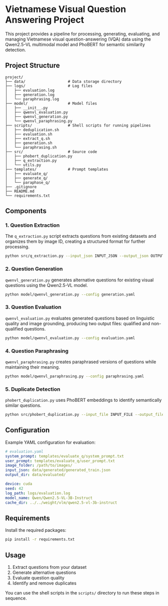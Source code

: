 # Vietnamese Visual Question Answering Project

This project provides a pipeline for processing, generating, evaluating, and managing Vietnamese visual question-answering (VQA) data using the Qwen2.5-VL multimodal model and PhoBERT for semantic similarity detection.

## Project Structure

```
project/
├── data/                   # Data storage directory
├── logs/                   # Log files
│   ├── evaluation.log
│   ├── generation.log
│   └── paraphrasing.log
├── model/                  # Model files
│   ├── __init__.py
│   ├── qwenvl_evaluation.py
│   ├── qwenvl_generation.py
│   └── qwenvl_paraphrasing.py
├── scripts/                # Shell scripts for running pipelines
│   ├── deduplication.sh
│   ├── evaluation.sh
│   ├── extract_q.sh
│   ├── generation.sh
│   └── paraphrasing.sh
├── src/                    # Source code
│   ├── phobert_duplication.py
│   ├── q_extraction.py
│   └── utils.py
├── templates/              # Prompt templates
│   ├── evaluate_q/
│   ├── generate_q/
│   └── paraphase_q/
├── .gitignore
├── README.md
└── requirements.txt
```

## Components

### 1. Question Extraction

The `q_extraction.py` script extracts questions from existing datasets and organizes them by image ID, creating a structured format for further processing.

```bash
python src/q_extraction.py --input_json INPUT_JSON --output_json OUTPUT_JSON
```

### 2. Question Generation

`qwenvl_generation.py` generates alternative questions for existing visual questions using the Qwen2.5-VL model.

```bash
python model/qwenvl_generation.py --config generation.yaml
```

### 3. Question Evaluation

`qwenvl_evaluation.py` evaluates generated questions based on linguistic quality and image grounding, producing two output files: qualified and non-qualified questions.

```bash
python model/qwenvl_evaluation.py --config evaluation.yaml
```

### 4. Question Paraphrasing

`qwenvl_paraphrasing.py` creates paraphrased versions of questions while maintaining their meaning.

```bash
python model/qwenvl_paraphrasing.py --config paraphrasing.yaml
```

### 5. Duplicate Detection

`phobert_duplication.py` uses PhoBERT embeddings to identify semantically similar questions.

```bash
python src/phobert_duplication.py --input_file INPUT_FILE --output_file OUTPUT_FILE --threshold 0.9
```

## Configuration

Example YAML configuration for evaluation:

```yaml
# evaluation.yaml
system_prompt: templates/evaluate_q/system_prompt.txt
user_prompt: templates/evaluate_q/user_prompt.txt
image_folder: /path/to/images/
input_json: data/generated/generated_train.json
output_dir: data/evaluated/

device: cuda
seed: 42
log_path: logs/evaluation.log
model_name: Qwen/Qwen2.5-VL-3B-Instruct
cache_dir: ../../weight/vlm/qwen2.5-vl-3b-instruct
```

## Requirements

Install the required packages:

```bash
pip install -r requirements.txt
```
## Usage

1. Extract questions from your dataset
2. Generate alternative questions
3. Evaluate question quality
4. Identify and remove duplicates

You can use the shell scripts in the `scripts/` directory to run these steps in sequence.
